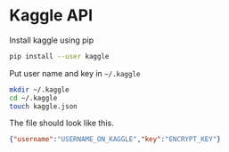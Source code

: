 # Kaggle API


Install kaggle using pip

```bash
pip install --user kaggle
```

Put user name and key in `~/.kaggle`

```bash
mkdir ~/.kaggle
cd ~/.kaggle
touch kaggle.json
```

The file should look like this.

```json
{"username":"USERNAME_ON_KAGGLE","key":"ENCRYPT_KEY"}
```




